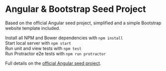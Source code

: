 # Angular & Bootstrap Seed Project

Based on the official Angular seed project, simplified and a simple Bootstrap website template included.

Install all NPM and Bower dependencies with `npm install`   
Start local server with `npm start`   
Run unit and view tests with `npm test`   
Run Protractor e2e tests with `npm run protractor`   

Full details on the [official Angular seed project](https://github.com/angular/angular-seed).

